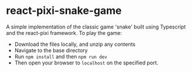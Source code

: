 # react-pixi-snake-game

A simple implementation of the classic game 'snake' built using Typescript and the react-pixi framework. To play the game:

- Download the files locally, and unzip any contents
- Navigate to the base directory
- Run `npm install` and then `npm run dev`
- Then open your browser to `localhost` on the specified port.

